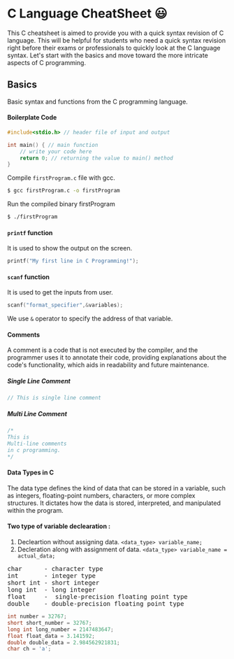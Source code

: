 # C Language CheatSheet :smiley:

This C cheatsheet is aimed to provide you with a quick syntax revision of C language. This will be helpful for students who need a quick syntax revision right before their exams or professionals to quickly look at the C language syntax. Let's start with the basics and move toward the more intricate aspects of C programming.

## Basics

Basic syntax and functions from the C programming language.

#### Boilerplate Code

```c
#include<stdio.h> // header file of input and output

int main() { // main function
	// write your code here
	return 0; // returning the value to main() method
}
```

Compile `firstProgram.c` file with gcc.

```bash
$ gcc firstProgram.c -o firstProgram
```

Run the compiled binary firstProgram

```bash
$ ./firstProgram
```

#### `printf` function

It is used to show the output on the screen.

```c
printf("My first line in C Programming!");
```

#### `scanf` function

It is used to get the inputs from user.

```c
scanf("format_specifier",&variables);
```

We use `&` operator to specify the address of that variable.

#### Comments

A comment is a code that is not executed by the compiler, and the programmer uses it to annotate their code, providing explanations about the code's functionality, which aids in readability and future maintenance.

##### Single Line Comment

```c
// This is single line comment
```

##### Multi Line Comment

```c
/*
This is
Multi-line comments
in c programming.
*/
```

#### Data Types in C

The data type defines the kind of data that can be stored in a variable, such as integers, floating-point numbers, characters, or more complex structures. It dictates how the data is stored, interpreted, and manipulated within the program.

#### Two type of variable declearation :

1. Decleartion without assigning data.
   `<data_type> variable_name;`
2. Decleration along with assignment of data.
   `<data_type> variable_name = actual_data;`

<pre>
char      - character type
int       - integer type
short int - short integer
long int  - long integer
float     -  single-precision floating point type
double    - double-precision floating point type
</pre>

```c
int number = 32767;
short short_number = 32767;
long int long_number = 2147483647;
float float_data = 3.141592;
double double_data = 2.984562921831;
char ch = 'a';
```
